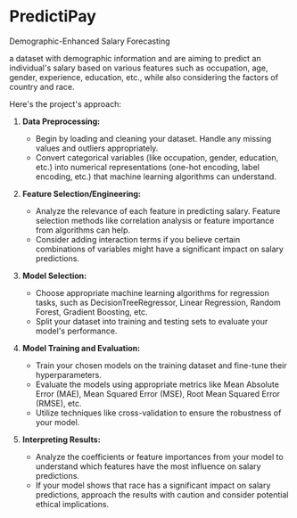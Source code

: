 # PredictiPay
 Demographic-Enhanced Salary Forecasting
 
a dataset with demographic information and are aiming to predict an individual's salary based on various features such as occupation, age, gender, experience, education, etc., while also considering the factors of country and race. 

Here's the project's approach:

1. **Data Preprocessing:**
   - Begin by loading and cleaning your dataset. Handle any missing values and outliers appropriately.
   - Convert categorical variables (like occupation, gender, education, etc.) into numerical representations (one-hot encoding, label encoding, etc.) that machine learning algorithms can understand.

2. **Feature Selection/Engineering:**
   - Analyze the relevance of each feature in predicting salary. Feature selection methods like correlation analysis or feature importance from algorithms can help.
   - Consider adding interaction terms if you believe certain combinations of variables might have a significant impact on salary predictions.

3. **Model Selection:**
   - Choose appropriate machine learning algorithms for regression tasks, such as DecisionTreeRegressor, Linear Regression, Random Forest, Gradient Boosting, etc.
   - Split your dataset into training and testing sets to evaluate your model's performance.

4. **Model Training and Evaluation:**
   - Train your chosen models on the training dataset and fine-tune their hyperparameters.
   - Evaluate the models using appropriate metrics like Mean Absolute Error (MAE), Mean Squared Error (MSE), Root Mean Squared Error (RMSE), etc.
   - Utilize techniques like cross-validation to ensure the robustness of your model.

5. **Interpreting Results:**
   - Analyze the coefficients or feature importances from your model to understand which features have the most influence on salary predictions.
   - If your model shows that race has a significant impact on salary predictions, approach the results with caution and consider potential ethical implications.

